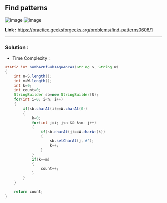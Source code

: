 ## Find patterns

![image](https://user-images.githubusercontent.com/23376002/201724587-380e2a14-7f43-4f0c-ba35-24f859d5dd77.png)
![image](https://user-images.githubusercontent.com/23376002/201724702-96122110-0179-453e-83b1-592f8576c17a.png)


**Link :** https://practice.geeksforgeeks.org/problems/find-patterns0606/1


---------------------------------------------------------------------------------------------------------------------------------------------------------


### Solution :

- Time Complexity : 


```java
static int numberOfSubsequences(String S, String W)
{
    int n=S.length();
    int m=W.length();
    int k=0;
    int count=0;
    StringBuilder sb=new StringBuilder(S);
    for(int i=0; i<n; i++)
    {
        if(sb.charAt(i)==W.charAt(0))
        {
            k=0;
            for(int j=i; j<n && k<m; j++)
            {
                if(sb.charAt(j)==W.charAt(k))
                {
                    sb.setCharAt(j,'#');
                    k++;
                }
            }
            if(k==m)
            {
                count++;
            }
        }
    }

    return count;
}

```






